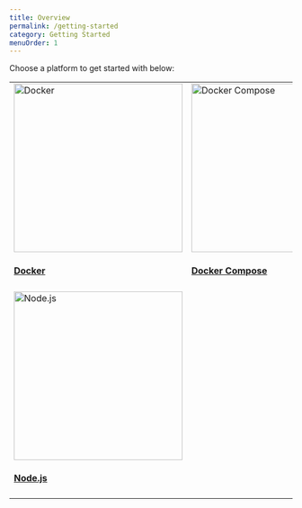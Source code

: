 ```yaml
---
title: Overview
permalink: /getting-started
category: Getting Started
menuOrder: 1
---
```


Choose a platform to get started with below:

<table class="gettingStartedGrid">
    <tr>
        <td class="gettingStartedItem">
            <a href="/getting-started/docker" title="Docker">
                <img src="https://upload.wikimedia.org/wikipedia/commons/4/4e/Docker_%28container_engine%29_logo.svg" width="300px" alt="Docker" />
                <h4>Docker</h4>
            </a>
        </td>
        <td class="gettingStartedItem">
            <a href="/getting-started/docker-compose" title="Docker Compose">
                <img src="https://upload.wikimedia.org/wikipedia/commons/4/4e/Docker_%28container_engine%29_logo.svg" width="300px" alt="Docker Compose" />
                <h4>Docker Compose</h4>
            </a>
        </td>
    </tr>
    <tr>
        <td class="gettingStartedItem">
            <a href="/getting-started/nodejs" title="Node.js">
                <img src="https://upload.wikimedia.org/wikipedia/commons/d/d9/Node.js_logo.svg" width="300px" alt="Node.js" />
                <h4>Node.js</h4>
            </a>
        </td>
    </tr>
</table>
